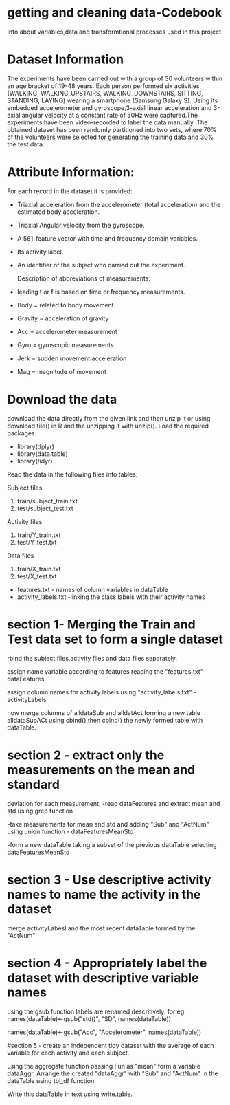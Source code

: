 # getting and cleaning data-Codebook
Info about variables,data and transformtional processes used in this project.

# Dataset Information
The experiments have been carried out with a group of 30 volunteers
within an age bracket of 19-48 years. Each person performed 
six activities (WALKING, WALKING_UPSTAIRS, WALKING_DOWNSTAIRS, SITTING, STANDING, LAYING) 
wearing a smartphone (Samsung Galaxy S). Using its embedded accelerometer
and gyroscope,3-axial linear acceleration and 3-axial angular velocity at a 
constant rate of 50Hz were captured.The experiments have been video-recorded to label the data manually. 
The obtained dataset has been randomly partitioned into two sets, where 70% of the volunteers 
were selected for generating the training data and 30% the test data.

# Attribute Information:
For each record in the dataset it is provided: 
- Triaxial acceleration from the accelerometer (total acceleration) and the estimated body acceleration. 
- Triaxial Angular velocity from the gyroscope. 
- A 561-feature vector with time and frequency domain variables. 
- Its activity label. 
- An identifier of the subject who carried out the experiment.

  Description of abbreviations of measurements:
- leading t or f is based on time or frequency measurements.
- Body = related to body movement.
- Gravity = acceleration of gravity
- Acc = accelerometer measurement
- Gyro = gyroscopic measurements
- Jerk = sudden movement acceleration
- Mag = magnitude of movement


# Download the data 
 download the data directly from the given link and then unzip it or
 using download.file() in R and the unzipping it with unzip().
 Load the required packages:
- library(dplyr)
- library(data.table)
- library(tidyr)

 Read the data in the following files into tables:
 
 Subject files
 1. train/subject_train.txt
 2. test/subject_test.txt
 
 Activity files
 1. train/Y_train.txt
 2. test/Y_test.txt
 
 Data files
 1. train/X_train.txt
 2. test/X_test.txt
 
 - features.txt - names of column variables in dataTable
 - activity_labels.txt -linking the class labels with their activity names
 
 # section 1- Merging the Train and Test data set to form a single dataset
 rbind the subject files,activity files and data files separately.
 
 assign name variable according to features reading the "features.txt"-dataFeatures

 assign column names for activity labels using "activity_labels.txt" - activityLabels
 
 now merge columns of alldataSub and alldatAct forming a new table alldataSubACt using cbind()
 then cbind() the newly formed table with dataTable.
 
 
 # section 2 - extract only the measurements on the mean and standard 
   deviation for each measurement.
 -read dataFeatures and extract mean and std using grep function 
 
 -take measurements for mean and std and adding "Sub" and "ActNum" using union function - dataFeaturesMeanStd
 
 -form a new dataTable taking a subset of the previous dataTable selecting dataFeaturesMeanStd
 
 
 # section 3 - Use descriptive activity names to name the activity in the dataset
 
 merge activityLabesl and the most recent dataTable formed by the "ActNum"
 
 # section 4 - Appropriately label the dataset with descriptive variable names
 
 using the gsub function labels are renamed descritively. 
 for eg. names(dataTable)<-gsub("std()", "SD", names(dataTable))
 
 names(dataTable)<-gsub("Acc", "Accelerometer", names(dataTable))
 
 #section 5 - create an independent tidy dataset with the average of each variable for each activity and each subject.
 
 using the aggregate function passing Fun as "mean" form a variable dataAggr.
 Arrange the created "dataAggr" with "Sub" and "ActNum" in the dataTable using tbl_df function.
 
 Write this dataTable in text using write.table.
 
 
